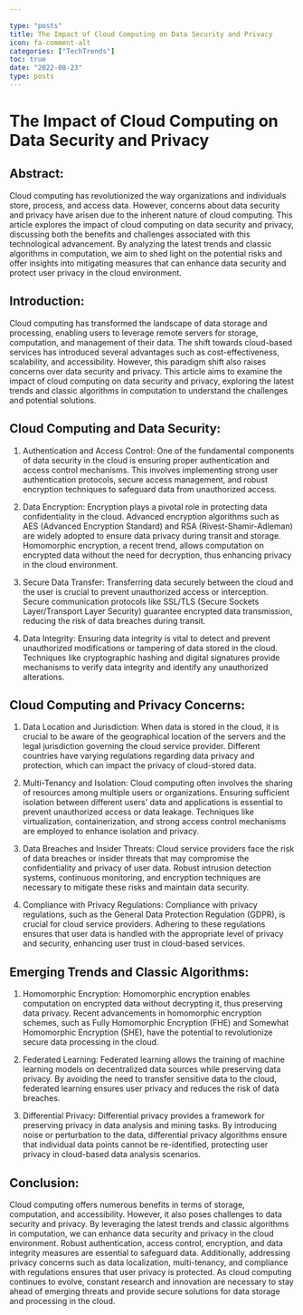 ```yaml
---

type: "posts"
title: The Impact of Cloud Computing on Data Security and Privacy
icon: fa-comment-alt
categories: ["TechTrends"]
toc: true
date: "2022-08-23"
type: posts
---
```





# The Impact of Cloud Computing on Data Security and Privacy

## Abstract:
Cloud computing has revolutionized the way organizations and individuals store, process, and access data. However, concerns about data security and privacy have arisen due to the inherent nature of cloud computing. This article explores the impact of cloud computing on data security and privacy, discussing both the benefits and challenges associated with this technological advancement. By analyzing the latest trends and classic algorithms in computation, we aim to shed light on the potential risks and offer insights into mitigating measures that can enhance data security and protect user privacy in the cloud environment.

## Introduction:
Cloud computing has transformed the landscape of data storage and processing, enabling users to leverage remote servers for storage, computation, and management of their data. The shift towards cloud-based services has introduced several advantages such as cost-effectiveness, scalability, and accessibility. However, this paradigm shift also raises concerns over data security and privacy. This article aims to examine the impact of cloud computing on data security and privacy, exploring the latest trends and classic algorithms in computation to understand the challenges and potential solutions.

## Cloud Computing and Data Security:
1. Authentication and Access Control:
One of the fundamental components of data security in the cloud is ensuring proper authentication and access control mechanisms. This involves implementing strong user authentication protocols, secure access management, and robust encryption techniques to safeguard data from unauthorized access.

2. Data Encryption:
Encryption plays a pivotal role in protecting data confidentiality in the cloud. Advanced encryption algorithms such as AES (Advanced Encryption Standard) and RSA (Rivest-Shamir-Adleman) are widely adopted to ensure data privacy during transit and storage. Homomorphic encryption, a recent trend, allows computation on encrypted data without the need for decryption, thus enhancing privacy in the cloud environment.

3. Secure Data Transfer:
Transferring data securely between the cloud and the user is crucial to prevent unauthorized access or interception. Secure communication protocols like SSL/TLS (Secure Sockets Layer/Transport Layer Security) guarantee encrypted data transmission, reducing the risk of data breaches during transit.

4. Data Integrity:
Ensuring data integrity is vital to detect and prevent unauthorized modifications or tampering of data stored in the cloud. Techniques like cryptographic hashing and digital signatures provide mechanisms to verify data integrity and identify any unauthorized alterations.

## Cloud Computing and Privacy Concerns:
1. Data Location and Jurisdiction:
When data is stored in the cloud, it is crucial to be aware of the geographical location of the servers and the legal jurisdiction governing the cloud service provider. Different countries have varying regulations regarding data privacy and protection, which can impact the privacy of cloud-stored data.

2. Multi-Tenancy and Isolation:
Cloud computing often involves the sharing of resources among multiple users or organizations. Ensuring sufficient isolation between different users' data and applications is essential to prevent unauthorized access or data leakage. Techniques like virtualization, containerization, and strong access control mechanisms are employed to enhance isolation and privacy.

3. Data Breaches and Insider Threats:
Cloud service providers face the risk of data breaches or insider threats that may compromise the confidentiality and privacy of user data. Robust intrusion detection systems, continuous monitoring, and encryption techniques are necessary to mitigate these risks and maintain data security.

4. Compliance with Privacy Regulations:
Compliance with privacy regulations, such as the General Data Protection Regulation (GDPR), is crucial for cloud service providers. Adhering to these regulations ensures that user data is handled with the appropriate level of privacy and security, enhancing user trust in cloud-based services.

## Emerging Trends and Classic Algorithms:
1. Homomorphic Encryption:
Homomorphic encryption enables computation on encrypted data without decrypting it, thus preserving data privacy. Recent advancements in homomorphic encryption schemes, such as Fully Homomorphic Encryption (FHE) and Somewhat Homomorphic Encryption (SHE), have the potential to revolutionize secure data processing in the cloud.

2. Federated Learning:
Federated learning allows the training of machine learning models on decentralized data sources while preserving data privacy. By avoiding the need to transfer sensitive data to the cloud, federated learning ensures user privacy and reduces the risk of data breaches.

3. Differential Privacy:
Differential privacy provides a framework for preserving privacy in data analysis and mining tasks. By introducing noise or perturbation to the data, differential privacy algorithms ensure that individual data points cannot be re-identified, protecting user privacy in cloud-based data analysis scenarios.

## Conclusion:
Cloud computing offers numerous benefits in terms of storage, computation, and accessibility. However, it also poses challenges to data security and privacy. By leveraging the latest trends and classic algorithms in computation, we can enhance data security and privacy in the cloud environment. Robust authentication, access control, encryption, and data integrity measures are essential to safeguard data. Additionally, addressing privacy concerns such as data localization, multi-tenancy, and compliance with regulations ensures that user privacy is protected. As cloud computing continues to evolve, constant research and innovation are necessary to stay ahead of emerging threats and provide secure solutions for data storage and processing in the cloud.